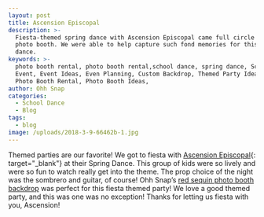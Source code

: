 ```yaml
---
layout: post
title: Ascension Episcopal
description: >-
  Fiesta-themed spring dance with Ascension Episcopal came full circle with our
  photo booth. We were able to help capture such fond memories for this school
  dance.
keywords: >-
  photo booth rental, photo booth rental,school dance, spring dance, School
  Event, Event Ideas, Even Planning, Custom Backdrop, Themed Party Ideas, Local
  Photo Booth Rental, Photo Booth Ideas, 
author: Ohh Snap
categories:
  - School Dance
  - Blog
tags:
  - blog
image: /uploads/2018-3-9-66462b-1.jpg
---
```

Themed parties are our favorite\! We got to fiesta with&nbsp;[Ascension Episcopal](https://www.ascensionbluegators.org/){: target="_blank"}&nbsp;at their Spring Dance. This group of kids were so lively and were so fun to watch really get into the theme. The prop choice of the night was the sombrero and guitar, of course\! Ohh Snap’s&nbsp;[red sequin photo booth backdrop](https://ohhsnapbooth.com/photo-booth-and-photography-backdrops.html)&nbsp;was perfect for this fiesta themed party\! We love a good themed party, and this was one was no exception\! Thanks for letting us fiesta with you, Ascension\!
